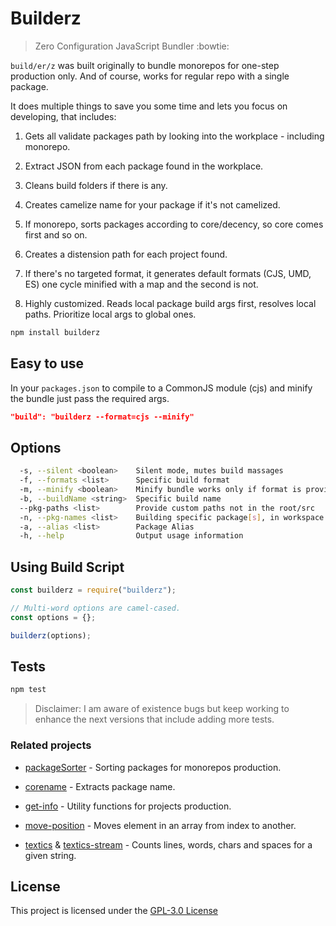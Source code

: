 # Builderz

> Zero Configuration JavaScript Bundler :bowtie:

`build/er/z` was built originally to bundle monorepos for one-step production
only. And of course, works for regular repo with a single package.

It does multiple things to save you some time and lets you focus on developing,
that includes:

1. Gets all validate packages path by looking into the workplace - including
   monorepo.

2. Extract JSON from each package found in the workplace.

3. Cleans build folders if there is any.

4. Creates camelize name for your package if it's not camelized.

5. If monorepo, sorts packages according to core/decency, so core comes first
   and so on.

6. Creates a distension path for each project found.

7. If there's no targeted format, it generates default formats (CJS, UMD, ES)
   one cycle minified with a map and the second is not.

8. Highly customized. Reads local package build args first, resolves local paths. Prioritize
   local args to global ones.

```bash
npm install builderz
```

## Easy to use

In your `packages.json` to compile to a CommonJS module (cjs) and minify the
bundle just pass the required args.

```json
"build": "builderz --format=cjs --minify"
```

## Options

```bash
  -s, --silent <boolean>    Silent mode, mutes build massages
  -f, --formats <list>      Specific build format
  -m, --minify <boolean>    Minify bundle works only if format is provided
  -b, --buildName <string>  Specific build name
  --pkg-paths <list>        Provide custom paths not in the root/src
  -n, --pkg-names <list>    Building specific package[s], in workspace
  -a, --alias <list>        Package Alias
  -h, --help                Output usage information
```

## Using Build Script

```js
const builderz = require("builderz");

// Multi-word options are camel-cased.
const options = {};

builderz(options);
```

## Tests

```sh
npm test
```

> Disclaimer: I am aware of existence bugs but keep working to enhance the next
> versions that include adding more tests.

### Related projects

- [packageSorter](https://github.com/jalal246/packageSorter) - Sorting packages
  for monorepos production.

- [corename](https://github.com/jalal246/corename) - Extracts package name.

- [get-info](https://github.com/jalal246/get-info) - Utility functions for projects production.

- [move-position](https://github.com/jalal246/move-position) - Moves element in
  an array from index to another.

- [textics](https://github.com/jalal246/textics) & [textics-stream](https://github.com/jalal246/textics-stream) - Counts lines, words, chars and spaces for a given string.

## License

This project is licensed under the [GPL-3.0 License](https://github.com/jalal246/builderz/blob/master/LICENSE)
